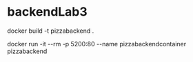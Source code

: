 # backendLab3

docker build -t pizzabackend .

docker run -it --rm -p 5200:80 --name pizzabackendcontainer pizzabackend
